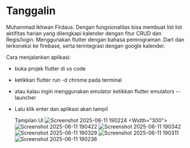 # Tanggalin

Muhammad Ikhwan Firdaus.
Dengan fungsionalitas bisa membuat list list aktifitas harian yang dilengkapi kalender dengan fitur CRUD dan Regis/login.
Menggunakan flutter dengan bahasa pemrograman .Dart dan terkoneksi ke firebase, serta terintegrasi dengan google kalender.

Cara menjalankan aplikasi:
- buka projek flutter di vs code
- ketikkan flutter run -d chrome pada terminal
- atau kalau ingin menggunakan emulator ketikkan flutter emulators --launcher <emulator>
- Lalu klik enter dan aplikasi akan tampil

  Tampilan UI
![Screenshot 2025-06-11 190224](https://github.com/user-attachments/assets/d8bdbbcc-24e7-4dd5-85f9-f8b43830f2ca) <Width="300">
![Screenshot 2025-06-11 190422](https://github.com/user-attachments/assets/0d353bbd-62e5-4959-87bf-b5076b1ca29d)
![Screenshot 2025-06-11 190342](https://github.com/user-attachments/assets/049b00a3-2aff-4b4c-aebb-6b163b9606df)
![Screenshot 2025-06-11 190329](https://github.com/user-attachments/assets/2b15eb4e-9af1-4bf3-b59d-a2233f979b0a)
![Screenshot 2025-06-11 190311](https://github.com/user-attachments/assets/6d6f9521-202a-43d3-a93b-18e0d10251d4)
![Screenshot 2025-06-11 190236](https://github.com/user-attachments/assets/90d7336e-80e6-4734-a415-bf8b7c479419)
